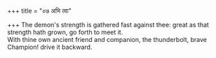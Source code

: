 +++
title = "०७ अभि त्वा"

+++
The demon's strength is gathered fast against thee: great as that strength hath grown, go forth to meet it.  
     With thine own ancient friend and companion, the thunderbolt, brave Champion! drive it backward.